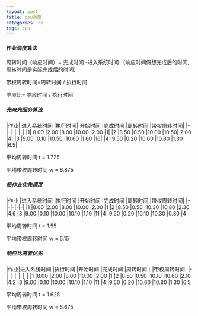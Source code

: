 ```yaml
---
layout: post
title: cpu调度
categories: os
tags: cpu
---
```


#### 作业调度算法
周转时间（响应时间）= 完成时间 -进入系统时间    （响应时间假想完成后的时间,周转时间是实际完成后的时间）

带权周转时间=周转时间 / 执行时间

响应比= 响应时间 / 执行时间

##### 先来先服务算法

|作业|	进入系统时间	|执行时间|	开始时间	|完成时间	|周转时间	|带权周转时间|
|-|-|-|-|-|
|1|	8.00	|2.00	|8.00	|10.00	|2.00	|1|
|2	|8.50	|0.50	|10.00	|10.50|	2.00	|4|
|3	|9.00	|0.10	|10.50	|10.60	|1.60	|16|
|4	|9.50	|0.20	|10.60	|10.80	|1.30	|6.5|

平均周转时间 t = 1.725

平均带权周转时间 w = 6.875

##### 短作业优先调度

|作业	|进入系统时间	|执行时间	|开始时间	|完成时间	|周转时间	|带权周转时间|
|-|-|-|-|-|
|1	|8.00	|2.00	|8.00	|10.00	|2.00	|1
|2	|8.50	|0.50	|10.30	|10.80	|2.30	|4.6
|3	|9.00	|0.10	|10.00	|10.10	|1.10	|11
|4	|9.50	|0.20	|10.10	|10.30	|0.80	|4

平均周转时间 t = 1.55

平均带权周转时间 w = 5.15

##### 响应比高者优先

|作业|进入系统时间	|执行时间	|开始时间	|完成时间	|周转时间｜|带权周转时间|
|-|-|-|-|-|-|
|1	|8.00	|2.00	|8.00	|10.00	|2.00	|1
|2	|8.50	|0.50	|10.10	|10.60	|2.10	|4.2
|3	|9.00	|0.10	|10.00	|10.10	|1.10	|11
|4	|9.50	|0.20	|10.60	|10.80	|1.30	|6.5

平均周转时间 t = 1.625

平均带权周转时间 w = 5.675